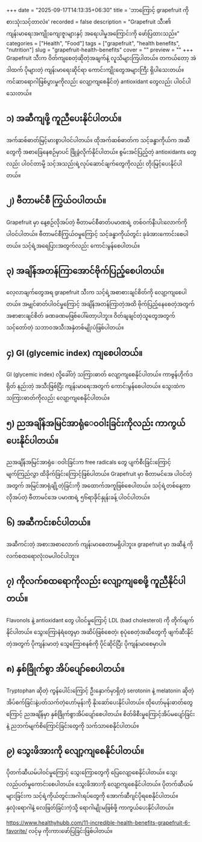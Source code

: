 +++
date = "2025-09-17T14:13:35+06:30"
title = 'ဘာကြောင့် grapefruit ကိုစားသုံးသင့်တာလဲ။'
recorded = false
description = "Grapefruit သီး၏ ကျန်းမာရေးအကျိုးကျေးဇူးများနှင့် အရေးပါမှုအကြောင်းကို ဖော်ပြထားသည်။"
categories = ["Health", "Food"]
tags = ["grapefruit", "health benefits", "nutrition"]
slug = "grapefruit-health-benefits"
cover = ""
preview = ""
+++
Grapefruit သီးက ဝိတ်ကျစေတဲ့ဆိုတဲ့အချက်နဲ့ လူသိများကြပါတယ်။ တကယ်တော့ အဲဒါထက် ပိုများတဲ့ ကျန်းမာရေးဆိုင်ရာ ကောင်းကျိုးတွေအများကြီး ရှိပါသေးတယ်။ ကင်ဆာရောဂါဖြစ်ပွားမှုကိုလည်း လျော့ကျစေနိုင်တဲ့ antioxidant တွေလည်း ပါဝင်ပါသေးတယ်။

## ၁) အဆီကျဖို့ ကူညီပေးနိုင်ပါတယ်။
အက်ဆစ်ဓာတ်မြင့်မားစွာပါဝင်ပါတယ်။ ထိုအက်ဆစ်ဓာတ်က သင့်ခန္ဓာကိုယ်က အဆီတွေကို အစာခြေနေစဉ်မှာပင် ဖြိုခွဲလိုက်နိုင်ပါတယ်။ စွမ်းအင်ပြည့်တဲ့ antioxidants တွေလည်း ပါဝင်တာမို့ သင့်အသည်းရဲ့လုပ်ဆောင်ချက်တွေကိုလည်း တိုးမြင့်ပေးနိုင်ပါတယ်။

## ၂) ဗီတာမင်စီ ကြွယ်ဝပါတယ်။
Grapefruit မှာ နေ့စဉ်လိုအပ်တဲ့ ဗီတာမင်စီဓာတ်ပမာဏရဲ့ တစ်ဝက်နီးပါးလောက်ကို ပါဝင်ပါတယ်။ ဗီတာမင်စီကြွယ်ဝမှုကြောင့် သင့်ခန္ဓာကိုယ်တွင်း ခုခံအားကောင်းစေပါတယ်။ သင့်ရဲ့အရေပြားအတွက်လည်း ကောင်းမွန်စေပါတယ်။

## ၃) အချိန်အတန်ကြာအောင်ဗိုက်ပြည့်စေပါတယ်။
လေ့လာချက်တွေအရ grapefruit သီးက သင့်ရဲ့အစာစားချင်စိတ်ကို လျော့ကျစေပါတယ်။
အမျှင်ဓာတ်ပါဝင်မှုကြောင့် အချိန်အတန်ကြာတဲ့အထိ ဗိုက်ပြည့်နေစေတဲ့အတွက် အစာစားချင်စိတ် ခဏခဏမဖြစ်ပေါ်တော့ပါဘူး။ ဝိတ်ချချင်တဲ့သူတွေအတွက် သင့်တော်တဲ့ သဘာဝအသီးအနှံတစ်မျိုးပဲဖြစ်ပါတယ်။

## ၄) GI (glycemic index) ကျစေပါတယ်။
GI (glycemic index) လို့ခေါ်တဲ့ သကြားဓာတ် လျော့ကျစေနိုင်ပါတယ်။ ကာဗွန်ဟိုက်ဒရိုတ် နည်းတဲ့ အသီးဖြစ်ပြီး ကျန်းမာရေးအတွက် ကောင်းမွန်စေပါတယ်။ သွေးထဲက သကြားဓာတ်ကိုလည်း လျော့ကျစေနိုင်ပါတယ်။

## ၅) ညအချိန်အမြင်အာရုံေ၀ဝါးခြင်းကိုလည်း ကာကွယ်ပေးနိုင်ပါတယ်။
ညအချိန်အမြင်အာရုံေ၀ဝါးခြင်းက free radicals တွေ ပျက်စီးခြင်းကြောင့် မျက်ကြည်လွှာ ထိခိုက်ခြင်းကြောင့်ဖြစ်ပါတယ်။ Grapefruit မှာ ဗီတာမင်အေ ပါဝင်တဲ့အတွက် အမြင်အာရုံချို့တဲ့ခြင်းကို အထောက်အကူဖြစ်စေပါတယ်။ သင့်ရဲ့တစ်နေ့တာ လိုအပ်တဲ့ ဗီတာမင်အေ ပမာဏရဲ့ ၅၆ရာခိုင်နှုန်းခန့် ပါဝင်ပါတယ်။

## ၆) အဆီကင်းစင်ပါတယ်။
အဆီကင်းတဲ့ အစားအစာလောက် ကျန်းမာစေတာမရှိပါဘူး။ grapefruit မှာ အဆီနဲ့ ကိုလက်စထရောလုံးဝမပါဝင်ပါဘူး။

## ၇) ကိုလက်စထရောကိုလည်း လျော့ကျစေဖို့ ကူညီနိုင်ပါတယ်။
Flavonols နဲ့ antioxidant တွေ ပါဝင်မှုကြောင့် LDL (bad cholesterol) ကို တိုက်ဖျက်နိုင်ပါတယ်။ သွေးကြောနံရံတွေမှာ အဆိပ်ဖြစ်စေတဲ့၊ စုပုံစေတဲ့အဆီတွေကို ဖျက်ဆီးနိုင်တဲ့အတွက် ပိုကျန်းမာတဲ့ သွေကြောစနစ်ကို ပိုင်ဆိုင်ပြီး ပိုကျန်းမာစေမှာပါ။

## ၈) နှစ်ခြိုက်စွာ အိပ်ပျော်စေပါတယ်။
Tryptophan ဆိုတဲ့ ကွန်ပေါင်းကြောင့် ဦးနှောက်မှာရှိတဲ့ serotonin နဲ့ melatonin ဆိုတဲ့ အိပ်စက်ခြင်းနဲ့ပတ်သက်တဲ့ဟော်မုန်းကို နိုးဆော်ပေးနိုင်ပါတယ်။ ထိုဟော်မုန်းဓာတ်တွေကြောင့် ညအချိန်မှာ နှစ်ခြိုက်စွာအိပ်ပျော်စေပါတယ်။ စိတ်ဖိစီးမှုကြောင့်အိပ်မပျော်ခြင်းနဲ့ ညဘက်မျက်စိကြောင်ခြင်းတွေကို သက်သာစေနိုင်ပါတယ်။

## ၉) သွေးဖိအားကို လျော့ကျစေနိုင်ပါတယ်။
ပိုတက်ဆီယမ်ပါဝင်မှုကြောင့် သွေးကြောတွေကို ပြေလျော့စေနိုင်ပါတယ်။ သွေးလည်ပတ်မှုကောင်းစေပါတယ်။ သွေးဖိအားကို လျော့ကျစေနိုင်ပါတယ်။ ပိုတက်ဆီယမ်များခြင်းက သင့်ရဲ့ကိုယ်တွင်းအဂါၤရပ်တွေကို အောက်ဆီဂျင်ပိုရစေနိုင်ပါတယ်။ နှလုံးရောဂါနဲ့ လေဖြတ်ခြင်းကဲ့သို့ ရောဂါမျိုးမဖြစ်ဖို့ ကာကွယ်ပေးနိုင်ပါတယ်။

https://www.healthyhubb.com/11-incredible-health-benefits-grapefruit-6-favorite/ လင့်မှ ကိုးကားဖော်ပြခြင်းဖြစ်ပါတယ်။